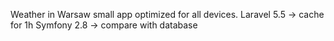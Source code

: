 Weather in Warsaw small app optimized for all devices.
Laravel 5.5 -> cache for 1h
Symfony 2.8 -> compare with database

